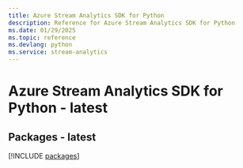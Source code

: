 ```yaml
---
title: Azure Stream Analytics SDK for Python
description: Reference for Azure Stream Analytics SDK for Python
ms.date: 01/29/2025
ms.topic: reference
ms.devlang: python
ms.service: stream-analytics
---
```

# Azure Stream Analytics SDK for Python - latest
## Packages - latest
[!INCLUDE [packages](stream-analytics-index.md)]